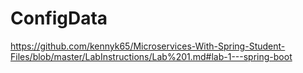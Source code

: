 # ConfigData
https://github.com/kennyk65/Microservices-With-Spring-Student-Files/blob/master/LabInstructions/Lab%201.md#lab-1---spring-boot
